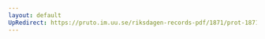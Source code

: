```yaml
---
layout: default
UpRedirect: https://pruto.im.uu.se/riksdagen-records-pdf/1871/prot-1871--ak--413/prot-1871--ak--413_084.pdf
---
```

